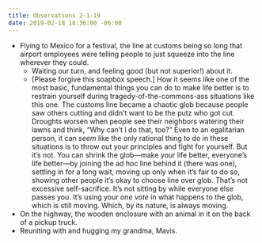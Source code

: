 ```yaml
---
title: Observations 2-1-19
date: 2019-02-18 18:36:00 -06:00
---
```


- Flying to Mexico for a festival, the line at customs being so long that airport employees were telling people to just squeeze into the line wherever they could.
	- Waiting our turn, and feeling good (but not superior!) about it.
	- [Please forgive this soapbox speech.] How it seems like one of the most basic, fundamental things you can do to make life better is to restrain yourself during tragedy-of-the-commons-ass situations like this one. The customs line became a chaotic glob because people saw others cutting and didn’t want to be the putz who got cut. Droughts worsen when people see their neighbors watering their lawns and think, “Why can’t I do that, too?” Even to an egalitarian person, it can *seem* like the only rational thing to do in these situations is to throw out your principles and fight for yourself. But it’s not. You can shrink the glob—make your life better, everyone’s life better—by joining the ad hoc line behind it (there was one), settling in for a long wait, moving up only when it’s fair to do so, showing other people it’s okay to choose line over glob. That’s not excessive self-sacrifice. It’s not sitting by while everyone else passes you. It’s using your *one vote* in what happens to the glob, which is still moving. Which, by its nature, is always moving.
- On the highway, the wooden enclosure with an animal in it on the back of a pickup truck.
- Reuniting with and hugging my grandma, Mavis.

